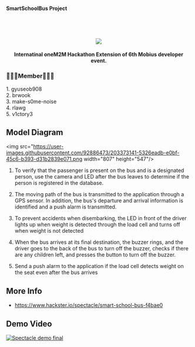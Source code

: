 #### SmartSchoolBus Project
<h1 align="center">  
  <br>
  <img src="https://capsule-render.vercel.app/api?type=slice&color=ffcb6b&height=200&section=header&text=Smart%F0%9F%9A%8DSchoolBus&fontSize=90" />
  <br>
</h1>

<h4 align="center">Internatinal oneM2M Hackathon Extension of 6th Mobius developer event</a>.</h4>



<h3>🧑🏻‍💻Member🧑🏻‍💻</h3>
1. gyuseob908
</br>
2. brwook
</br>
3. make-s0me-noise
</br>
4. rlawg
</br>
5. v1ctory3

## Model Diagram
<img src="https://user-images.githubusercontent.com/92886473/203373141-5326eadb-e0bf-45c6-b393-d31b2839e071.png  width="807" height="547"/>
1. To verify that the passenger is present on the bus and is a designated person, use the camera and LED after the bus leaves to determine if the person is registered in the database.

2. The moving path of the bus is transmitted to the application through a GPS sensor. In addition, the bus's departure and arrival information is identified and a push alarm is transmitted.

3. To prevent accidents when disembarking, the LED in front of the driver lights up when weight is detected through the load cell and turns off when weight is not detected

4. When the bus arrives at its final destination, the buzzer rings, and the driver goes to the back of the bus to turn off the buzzer, checks if there are any children left, and presses the button to turn off the buzzer.

5. Send a push alarm to the application if the load cell detects weight on the seat even after the bus arrives

## More Info
* https://www.hackster.io/spectacle/smart-school-bus-f4bae0


## Demo Video
[![Spectacle demo final](https://img.youtube.com/vi/5RGtvrRLieo/0.jpg)](https://www.youtube.com/watch?v=5RGtvrRLieo)


